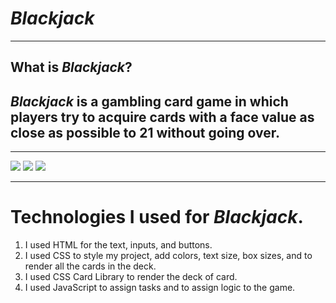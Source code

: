 # _Blackjack_

---

## What is _Blackjack_?

## _Blackjack_ is a gambling card game in which players try to acquire cards with a face value as close as possible to 21 without going over.
---
<img src="https://imgur.com/bNQyOVc.png"/>
<img src="https://imgur.com/gpKTcdW.png"/>
<img src="https://imgur.com/8qLR94I.png"/>

---

# Technologies I used for _Blackjack_.
1. I used HTML for the text, inputs, and buttons.
2. I used CSS to style my project, add colors, text size, box sizes, and to render all the cards in the deck.
3. I used CSS Card Library to render the deck of card.
4. I used JavaScript to assign tasks and to assign logic to the game.